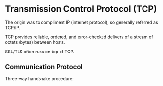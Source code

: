 # Transmission Control Protocol (TCP)

The origin was to compliment IP (internet protocol), so generally referred as TCP/IP. 

TCP provides reliable, ordered, and error-checked delivery of a stream of octets (bytes) between hosts.


SSL/TLS often runs on top of TCP. 


## Communication Protocol

Three-way handshake procedure: